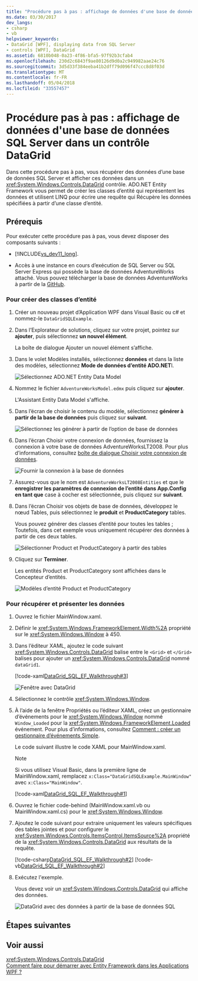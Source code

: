 ```yaml
---
title: "Procédure pas à pas : affichage de données d'une base de données SQL Server dans un contrôle DataGrid"
ms.date: 03/30/2017
dev_langs:
- csharp
- vb
helpviewer_keywords:
- DataGrid [WPF], displaying data from SQL Server
- controls [WPF], DataGrid
ms.assetid: 6810b048-0a23-4f86-bfa5-97f92b3cfab4
ms.openlocfilehash: 230d2c6843f9ae80126d9d0a2c949982aae24c76
ms.sourcegitcommit: 3d5d33f384eeba41b2dff79d096f47ccc8d8f03d
ms.translationtype: MT
ms.contentlocale: fr-FR
ms.lasthandoff: 05/04/2018
ms.locfileid: "33557457"
---
```

# <a name="walkthrough-display-data-from-a-sql-server-database-in-a-datagrid-control"></a>Procédure pas à pas : affichage de données d'une base de données SQL Server dans un contrôle DataGrid
Dans cette procédure pas à pas, vous récupérer des données d’une base de données SQL Server et afficher ces données dans un <xref:System.Windows.Controls.DataGrid> contrôle. ADO.NET Entity Framework vous permet de créer les classes d’entité qui représentent les données et utilisent LINQ pour écrire une requête qui Récupère les données spécifiées à partir d’une classe d’entité.  
  
## <a name="prerequisites"></a>Prérequis  
 Pour exécuter cette procédure pas à pas, vous devez disposer des composants suivants :  
  
-   [!INCLUDE[vs_dev11_long](../../../../includes/vs-dev11-long-md.md)].  
  
-   Accès à une instance en cours d’exécution de SQL Server ou SQL Server Express qui possède la base de données AdventureWorks attaché. Vous pouvez télécharger la base de données AdventureWorks à partir de la [GitHub](https://github.com/Microsoft/sql-server-samples/releases).  
  
### <a name="to-create-entity-classes"></a>Pour créer des classes d’entité  
  
1.  Créer un nouveau projet d’Application WPF dans Visual Basic ou c# et nommez-le `DataGridSQLExample`.  
  
2.  Dans l’Explorateur de solutions, cliquez sur votre projet, pointez sur **ajouter**, puis sélectionnez **un nouvel élément**.  
  
     La boîte de dialogue Ajouter un nouvel élément s’affiche.  
  
3.  Dans le volet Modèles installés, sélectionnez **données** et dans la liste des modèles, sélectionnez **Mode de données d’entité ADO.NET**l.  
  
     ![Sélectionnez ADO.NET Entity Data Model](../../../../docs/framework/wpf/controls/media/datagrid-sql-ef-step1.png "DataGrid_SQL_EF_Step1")  
  
4.  Nommez le fichier `AdventureWorksModel.edmx` puis cliquez sur **ajouter**.  
  
     L'Assistant Entity Data Model s'affiche.  
  
5.  Dans l’écran de choisir le contenu du modèle, sélectionnez **générer à partir de la base de données** puis cliquez sur **suivant**.  
  
     ![Sélectionnez les générer à partir de l’option de base de données](../../../../docs/framework/wpf/controls/media/datagrid-sql-ef-step2.png "DataGrid_SQL_EF_Step2")  
  
6.  Dans l’écran Choisir votre connexion de données, fournissez la connexion à votre base de données AdventureWorksLT2008. Pour plus d’informations, consultez [boîte de dialogue Choisir votre connexion de données](http://go.microsoft.com/fwlink/?LinkId=160190).  
  
     ![Fournir la connexion à la base de données](../../../../docs/framework/wpf/controls/media/datagrid-sql-ef-step3.png "DataGrid_SQL_EF_Step3")  
  
7.  Assurez-vous que le nom est `AdventureWorksLT2008Entities` et que le **enregistrer les paramètres de connexion de l’entité dans App.Config en tant que** case à cocher est sélectionnée, puis cliquez sur **suivant**.  
  
8.  Dans l’écran Choisir vos objets de base de données, développez le nœud Tables, puis sélectionnez le **produit** et **ProductCategory** tables.  
  
     Vous pouvez générer des classes d’entité pour toutes les tables ; Toutefois, dans cet exemple vous uniquement récupérer des données à partir de ces deux tables.  
  
     ![Sélectionner Product et ProductCategory à partir des tables](../../../../docs/framework/wpf/controls/media/datagrid-sql-ef-step4.png "DataGrid_SQL_EF_Step4")  
  
9. Cliquez sur **Terminer**.  
  
     Les entités Product et ProductCategory sont affichées dans le Concepteur d’entités.  
  
     ![Modèles d’entité Product et ProductCategory](../../../../docs/framework/wpf/controls/media/datagrid-sql-ef-step5.png "DataGrid_SQL_EF_Step5")  
  
### <a name="to-retrieve-and-present-the-data"></a>Pour récupérer et présenter les données  
  
1.  Ouvrez le fichier MainWindow.xaml.  
  
2.  Définir le <xref:System.Windows.FrameworkElement.Width%2A> propriété sur le <xref:System.Windows.Window> à 450.  
  
3.  Dans l’éditeur XAML, ajoutez le code suivant <xref:System.Windows.Controls.DataGrid> balise entre le `<Grid>` et `</Grid>` balises pour ajouter un <xref:System.Windows.Controls.DataGrid> nommé `dataGrid1`.  
  
     [!code-xaml[DataGrid_SQL_EF_Walkthrough#3](../../../../samples/snippets/csharp/VS_Snippets_Wpf/DataGrid_SQL_EF_Walkthrough/CS/MainWindow.xaml#3)]  
  
     ![Fenêtre avec DataGrid](../../../../docs/framework/wpf/controls/media/datagrid-sql-ef-step6.png "DataGrid_SQL_EF_Step6")  
  
4.  Sélectionnez le contrôle <xref:System.Windows.Window>.  
  
5.  À l’aide de la fenêtre Propriétés ou l’éditeur XAML, créez un gestionnaire d’événements pour le <xref:System.Windows.Window> nommé `Window_Loaded` pour la <xref:System.Windows.FrameworkElement.Loaded> événement. Pour plus d’informations, consultez [Comment : créer un gestionnaire d’événements Simple](http://msdn.microsoft.com/library/b1456e07-9dec-4354-99cf-18666b64f480).  
  
     Le code suivant illustre le code XAML pour MainWindow.xaml.  
  
    > [!NOTE]
    >  Si vous utilisez Visual Basic, dans la première ligne de MainWindow.xaml, remplacez `x:Class="DataGridSQLExample.MainWindow"` avec `x:Class="MainWindow"`.  
  
     [!code-xaml[DataGrid_SQL_EF_Walkthrough#1](../../../../samples/snippets/csharp/VS_Snippets_Wpf/DataGrid_SQL_EF_Walkthrough/CS/MainWindow.xaml#1)]  
  
6.  Ouvrez le fichier code-behind (MainWindow.xaml.vb ou MainWindow.xaml.cs) pour le <xref:System.Windows.Window>.  
  
7.  Ajoutez le code suivant pour extraire uniquement les valeurs spécifiques des tables jointes et pour configurer le <xref:System.Windows.Controls.ItemsControl.ItemsSource%2A> propriété de la <xref:System.Windows.Controls.DataGrid> aux résultats de la requête.  
  
     [!code-csharp[DataGrid_SQL_EF_Walkthrough#2](../../../../samples/snippets/csharp/VS_Snippets_Wpf/DataGrid_SQL_EF_Walkthrough/CS/MainWindow.xaml.cs#2)]
     [!code-vb[DataGrid_SQL_EF_Walkthrough#2](../../../../samples/snippets/visualbasic/VS_Snippets_Wpf/DataGrid_SQL_EF_Walkthrough/VB/MainWindow.xaml.vb#2)]  
  
8.  Exécutez l'exemple.  
  
     Vous devez voir un <xref:System.Windows.Controls.DataGrid> qui affiche des données.  
  
     ![DataGrid avec des données à partir de la base de données SQL](../../../../docs/framework/wpf/controls/media/datagrid-sql-ef-step7.png "DataGrid_SQL_EF_Step7")  
  
## <a name="next-steps"></a>Étapes suivantes  
  
## <a name="see-also"></a>Voir aussi  
 <xref:System.Windows.Controls.DataGrid>  
 [Comment faire pour démarrer avec Entity Framework dans les Applications WPF ?](http://go.microsoft.com/fwlink/?LinkId=159868)
